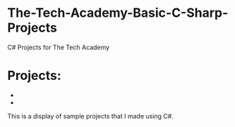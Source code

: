# The-Tech-Academy-Basic-C-Sharp-Projects

C# Projects for The Tech Academy

# Projects:
* 
* 
This is a display of sample projects that I made using C#.
